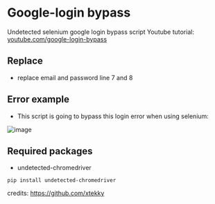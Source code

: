 # Google-login bypass
Undetected selenium google login bypass script
Youtube tutorial: [youtube.com/google-login-bypass](https://youtu.be/GcTGurNyf6Y)

## Replace
 - replace email and password line 7 and 8

## Error example
- This script is going to bypass this login error when using selenium:

![image](https://user-images.githubusercontent.com/98614666/157562373-526db685-ae97-430c-8cf3-73235b883adb.png)

## Required packages
- undetected-chromedriver  
```
pip install undetected-chromedriver
```

credits: https://github.com/xtekky

